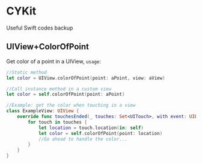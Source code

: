 # CYKit
Useful Swift codes backup

## UIView+ColorOfPoint
Get color of a point in a UIView, `usage`:

```swift
//Static method
let color = UIView.colorOfPoint(point: aPoint, view: aView)

//Call instance method in a custom view
let color = self.colorOfPoint(point: aPoint)
```


```swift
//Example: get the color when touching in a view
class ExampleView: UIView {
    override func touchesEnded(_ touches: Set<UITouch>, with event: UIEvent?) {
        for touch in touches {
            let location = touch.location(in: self)
            let color = self.colorOfPoint(point: location)
            //Go ahead to handle the color...
        }
    }
}
```

